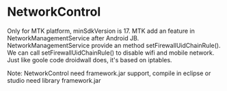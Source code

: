 # NetworkControl
Only for MTK platform, minSdkVersion is 17.
MTK add an feature in NetworkManagementService after Android JB. NetworkManagementService provide an method setFirewallUidChainRule().
We can call setFirewallUidChainRule() to disable wifi and mobile network.
Just like goole code droidwall does, it's based on iptables.

Note:
    NetworkControl need framework.jar support, compile in eclipse or studio need library framework.jar
